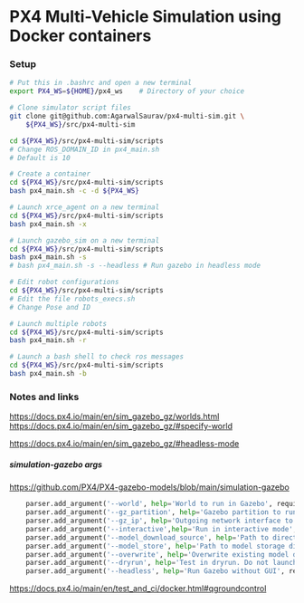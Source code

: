 # PX4 Multi-Vehicle Simulation using Docker containers

### Setup

```bash
# Put this in .bashrc and open a new terminal
export PX4_WS=${HOME}/px4_ws    # Directory of your choice
```

``` bash
# Clone simulator script files
git clone git@github.com:AgarwalSaurav/px4-multi-sim.git \
    ${PX4_WS}/src/px4-multi-sim
```

```bash
cd ${PX4_WS}/src/px4-multi-sim/scripts
# Change ROS_DOMAIN_ID in px4_main.sh
# Default is 10
```

```bash
# Create a container
cd ${PX4_WS}/src/px4-multi-sim/scripts
bash px4_main.sh -c -d ${PX4_WS}
```

```bash
# Launch xrce_agent on a new terminal
cd ${PX4_WS}/src/px4-multi-sim/scripts
bash px4_main.sh -x
```

```bash
# Launch gazebo_sim on a new terminal
cd ${PX4_WS}/src/px4-multi-sim/scripts
bash px4_main.sh -s
# bash px4_main.sh -s --headless # Run gazebo in headless mode
```

```bash
# Edit robot configurations
cd ${PX4_WS}/src/px4-multi-sim/scripts
# Edit the file robots_execs.sh
# Change Pose and ID
```

```bash
# Launch multiple robots
cd ${PX4_WS}/src/px4-multi-sim/scripts
bash px4_main.sh -r
```

```bash
# Launch a bash shell to check ros messages
cd ${PX4_WS}/src/px4-multi-sim/scripts
bash px4_main.sh -b
```

### Notes and links

https://docs.px4.io/main/en/sim_gazebo_gz/worlds.html
https://docs.px4.io/main/en/sim_gazebo_gz/#specify-world


https://docs.px4.io/main/en/sim_gazebo_gz/#headless-mode

##### simulation-gazebo args
https://github.com/PX4/PX4-gazebo-models/blob/main/simulation-gazebo
```python
    parser.add_argument('--world', help='World to run in Gazebo', required=False, default="default")
    parser.add_argument('--gz_partition', help='Gazebo partition to run in', required=False)
    parser.add_argument('--gz_ip', help='Outgoing network interface to use for traffic',required=False)
    parser.add_argument('--interactive',help='Run in interactive mode', required=False, default=False, action='store_true')
    parser.add_argument('--model_download_source', help='Path to directory containing model files', required=False, default=DEFAULT_DOWNLOAD_DIR)
    parser.add_argument('--model_store', help='Path to model storage directory', required=False, default="~/.simulation-gazebo")
    parser.add_argument('--overwrite', help='Overwrite existing model directories', required=False, default=False, action='store_true')
    parser.add_argument('--dryrun', help='Test in dryrun. Do not launch gazebo', required=False, default=False, action='store_true')
    parser.add_argument('--headless', help='Run Gazebo without GUI', required=False, default=False, action='store_true')
```

https://docs.px4.io/main/en/test_and_ci/docker.html#qgroundcontrol
